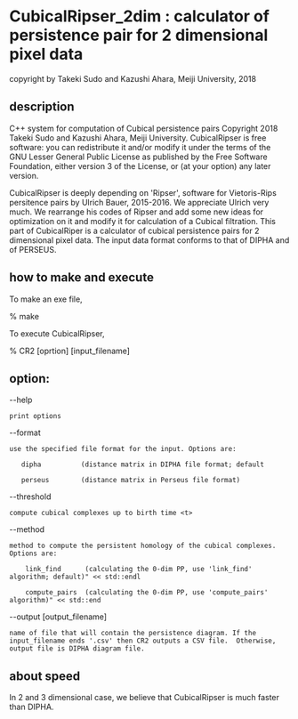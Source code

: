 # CubicalRipser_2dim : calculator of persistence pair for 2 dimensional pixel data

copyright by Takeki Sudo and Kazushi Ahara, Meiji University, 2018

## description

C++ system for computation of Cubical persistence pairs
Copyright 2018 Takeki Sudo and Kazushi Ahara, Meiji University.
CubicalRipser is free software: you can redistribute it and/or modify it under
the terms of the GNU Lesser General Public License as published by the
Free Software Foundation, either version 3 of the License, or (at your option)
any later version.

CubicalRipser is deeply depending on 'Ripser', software for Vietoris-Rips 
persitence pairs by Ulrich Bauer, 2015-2016.  We appreciate Ulrich very much.
We rearrange his codes of Ripser and add some new ideas for optimization on it 
and modify it for calculation of a Cubical filtration.
This part of CubicalRiper is a calculator of cubical persistence pairs for 
2 dimensional pixel data. The input data format conforms to that of DIPHA and of PERSEUS.

## how to make and execute

To make an exe file, 

% make

To execute CubicalRipser, 

% CR2 [oprtion] [input_filename]

## option:

--help   

    print options

--format     

    use the specified file format for the input. Options are:
	  
       dipha          (distance matrix in DIPHA file format; default
       
       perseus        (distance matrix in Perseus file format)

--threshold <t>  
  
    compute cubical complexes up to birth time <t>
    
--method 

    method to compute the persistent homology of the cubical complexes. Options are:

        link_find      (calculating the 0-dim PP, use 'link_find' algorithm; default)" << std::endl

        compute_pairs  (calculating the 0-dim PP, use 'compute_pairs' algorithm)" << std::end

--output [output_filename] 

    name of file that will contain the persistence diagram. If the input_filename ends '.csv' then CR2 outputs a CSV file.  Otherwise, output file is DIPHA diagram file.

## about speed

In 2 and 3 dimensional case, we believe that CubicalRipser is much faster than DIPHA.
